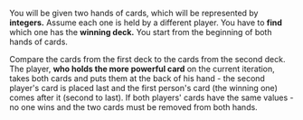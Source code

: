 You will be given two hands of cards, which will be represented by **integers.** 
Assume each one is held by a different player. 
You have to **find** which one has the **winning deck.** You start from the beginning of both hands of cards. 

Compare the cards from the first deck to the cards from the second deck. The player, **who holds the more powerful card** on the current iteration, takes both cards and puts them at the back of his hand - the second player's card is placed last and the first person's card (the winning one) comes after it (second to last). If both players' cards have the same values - no one wins and the two cards must be removed from both hands. 
